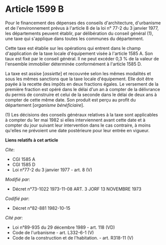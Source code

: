 # Article 1599 B

Pour le financement des dépenses des conseils d'architecture, d'urbanisme et de l'environnement prévus à l'article 8 de la
loi n° 77-2 du 3 janvier 1977, les départements peuvent établir, par délibération du conseil général (1), une taxe qui
s'applique dans toutes les communes du département.

Cette taxe est établie sur les opérations qui entrent dans le champ d'application de la taxe locale d'équipement visée à
l'article 1585 A. Son taux est fixé par le conseil général. Il ne peut excéder 0,3 % de la valeur de l'ensemble immobilier
déterminée conformément à l'article 1585 D.

La taxe est assise [*assiette*] et recouvrée selon les mêmes modalités et sous les mêmes sanctions que la taxe locale
d'équipement. Elle doit être payée à la recette des impôts en deux fractions égales. Le versement de la première fraction est
opéré dans le délai d'un an à compter de la délivrance du permis de construire et celui de la seconde dans le délai de deux
ans à compter de cette même date. Son produit est perçu au profit du département [*organisme bénéficiaire*].

(1) Les décisions des conseils généraux relatives à la taxe sont applicables à compter du 1er mai 1982 si elles interviennent
avant cette date et à compter du jour suivant leur intervention dans le cas contraire, à moins qu'elles ne prévoient une date
postérieure pour leur entrée en vigueur.

**Liens relatifs à cet article**

_Cite_:

  - CGI 1585 A
  - CGI 1585 D
  - Loi n°77-2 du 3 janvier 1977 - art. 8 (V)

_Modifié par_:

  - Décret n°73-1022 1973-11-08 ART. 3 JORF 13 NOVEMBRE 1973

_Codifié par_:

  - Décret n°82-881 1982-10-15

_Cité par_:

  - Loi n°89-935 du 29 décembre 1989 - art. 118 (VD)
  - Code de l'urbanisme - art. L332-6-1 (V)
  - Code de la construction et de l'habitation. - art. R318-11 (V)
